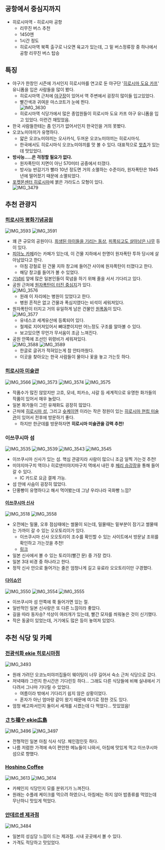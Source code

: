 ## 공항에서 중심지까지
- 히로시마역 - 히로시마 공항
  - 리무진 버스 추천
  - 1450엔
  - 1시간 정도
  - 히로시마역 북쪽 출구로 나오면 육교가 있는데, 그 밑 버스정류장 중 하나에서 공항 리무진 버스 탑승

## 특징
- 야구가 한창인 시즌에 가서인지 히로시마를 연고로 둔 야구단 '[히로시마 도요 카프](https://www.carp.co.jp/)' 유니폼을 입은 사람들을 많이 봤다.
  - 히로시마역 근처에 [야구장](https://maps.app.goo.gl/hJyhmfjKLN3uPU9J9)이 있어서 역 주변에서 굉장히 많이들 입고있었다.
  - 빨간색과 귀여운 마스코트가 눈에 띈다.  
    ![IMG_3630](https://github.com/user-attachments/assets/9184671b-c359-4794-b6a0-22dc4243e9db)
  - 히로시마역 식당가에서 많은 종업원들이 히로시마 도요 카프 야구 유니폼을 입고 있었다. 이런건 재밌었음.
- 한국 사람들한테는 좀 인기가 없어서인지 한국인을 거의 못봤다.
- 오코노미야끼가 유명하다.
  - 얇은 오코노미야끼는 오사카식, 두꺼운 오코노미야끼는 히로시마식.
  - 한국에서도 히로시마식 오코노미야끼를 맛 볼 수 있다. 대표적으로 [핫쵸](https://naver.me/GqBAZuTS)가 있는데 맛있었다.
- **방사능.....은 걱정할 필요가 없다.**
  - 원자폭탄이 지면이 아닌 570미터 공중에서 터졌다.
  - 방사능 반감기가 빨라 10년 정도면 거의 소멸하는 수준이라, 원자폭탄은 1945년에 떨어졌기 때문에 소멸되었다.
- [포켓몬센터 히로시마](https://maps.app.goo.gl/S5doCSJWJXKvViYp7)에 붉은 갸라도스 모형이 있다.  
  ![IMG_3479](https://github.com/user-attachments/assets/3ebcc00b-47fe-485f-807d-30473c6e83cb)

## 추천 관광지

### [히로시마 평화기념공원](https://maps.app.goo.gl/2FUcsa2Vr6Gc6y189)
![IMG_3593](https://github.com/user-attachments/assets/cc9fed23-f83f-44b6-b5c3-5973a259fca0)
![IMG_3591](https://github.com/user-attachments/assets/cbd3cc1f-4649-4941-a4f8-5d70d39f2930)
- 꽤 큰 규모의 공원이다. [희생된 아이들을 기리는 동상](https://maps.app.goo.gl/UfMygfkBTDcXFfzn8), [피폭되고도 살아남은 나무](https://maps.app.goo.gl/Cc7i2e6f88PJdk6BA) 등이 있다.
- [피아노 카페](https://maps.app.goo.gl/pBbJECjb8aL7jpgD8)라는 카페가 있는데, 이 건물 지하에서 한명이 원자폭탄 투하 당시에 살아남았다고 한다.
  - 아침 강철로 된 건물 지하 창고에 들어간 사이에 원자폭탄이 터졌다고 한다.
  - 해당 창고를 들어가 볼 수 있었다.
- [기념비](https://maps.app.goo.gl/Fj1eHySjR3t9eoAy6) 앞에 많은 일본인들이 묵념을 하기 위해 줄을 서서 기다리고 있다.
- 공원 근처에 [원자폭탄이 터진 중심지](https://maps.app.goo.gl/NpEtC1HxefpwsAtLA)가 있다.  
  ![IMG_3576](https://github.com/user-attachments/assets/7f84de74-8a7a-430c-8f3c-470a618ca199)
  - 원래 이 자리에는 병원이 있었다고 한다.
  - 병원 흔적은 없고 건물과 폭심지였다는 비석이 세워져있다.
- 원자폭탄이 터지고 거의 유일하게 남은 건물인 [원폭돔](https://maps.app.goo.gl/28jk7mbxzWVWtEoR8)이 있다.  
  ![IMG_3577](https://github.com/user-attachments/assets/902c05e2-2607-4ba7-a38a-5d7e807870a9)
  - 유네스코 세계유산에 등록되어 있다.
  - 철제로 지어져있어서 뼈대뿐이지만 어느정도 구조를 알아볼 수 있다.
  - 보고있으면 무언가 무서움이 조금 느껴진다.
- 공원 안쪽에 조선인 위령비가 세워져있다.  
  ![IMG_3588](https://github.com/user-attachments/assets/13731895-d16c-43cd-abd1-2de3ce17e56e)
  ![IMG_3589](https://github.com/user-attachments/assets/0f47f22e-b98a-4af2-8df8-d4cbb9ae1313)
  - 한글로 글귀가 적혀있는게 참 안타까웠다.
  - 이곳을 찾아오는 한국 사람들이 물이나 꽃을 놓고 가는듯 하다.

### [히로시마 미술관](https://maps.app.goo.gl/FKeHPFFJiSKvdj3v7)
![IMG_3566](https://github.com/user-attachments/assets/6065c33c-b375-4cd7-a264-e095ae3be277)
![IMG_3573](https://github.com/user-attachments/assets/9f52cf99-1bcc-41ba-87a2-a5887b0df81b)
![IMG_3574](https://github.com/user-attachments/assets/0c2069bc-a57f-4dc0-884b-ba80e597bd28)
![IMG_3575](https://github.com/user-attachments/assets/67a5966b-e44a-498d-b503-be8e5fdd3fb1)
- 작품수가 많진 않았지만 고흐, 모네, 피카소, 샤갈 등 세계적으로 유명한 화가들의 작품이 있어서 매우 놀랐다.
- 일본 화가들이 그린 유채화도 굉장히 많았다.
- 근처에 [히로시마 성](https://maps.app.goo.gl/x59VVZdZs8qbKVuw7), 그리고 [슛케이엔](https://maps.app.goo.gl/5fuEhDudFZy8njKN8)
이라는 작은 정원이 있는 [히로시마 현립 미술관](https://maps.app.goo.gl/V6vctLLGXCGLMESj8)이 있어서 전후에 방문하기 좋다.
  - 하지만 한군데를 방문하자면 **히로시마 미술관을 강력 추천!**

### 이쓰쿠시마 섬
![IMG_3535](https://github.com/user-attachments/assets/86d36c6f-23cc-494d-b873-90e8daa1124e)
![IMG_3539](https://github.com/user-attachments/assets/7f40e55f-a489-4710-ac85-e73d718cc3f8)
![IMG_3543](https://github.com/user-attachments/assets/c8aa87bb-52ef-454d-9356-89e2a4c388eb)
![IMG_3545](https://github.com/user-attachments/assets/ed6a1d1a-ee98-4add-adc6-26ee12bf4b7f)
- 이쓰쿠시마 신사가 있는 섬. 핵심 관광지라 사람이 많으니 조금 일찍 가는것 추천!
- 미야지마구치 역이나 히로덴미야지마구치 역에서 내린 후 [페리 승강장](https://maps.app.goo.gl/CV4iNQwiCUEPshur7)을 통해 들어갈 수 있다.
  - IC 카드로 요금 결제 가능.
- 섬 안에 사슴이 굉장히 많았다.
- 단풍빵이 유명하다고 해서 먹어봤는데 그냥 우리나라 국화빵 느낌?

#### [이쓰쿠시마 신사](https://maps.app.goo.gl/uHdEG5rxt8JUojecA)
![IMG_3518](https://github.com/user-attachments/assets/f3d1bedf-5771-49a7-a9b4-63ca719298b8)
![IMG_3558](https://github.com/user-attachments/assets/f06fbce2-465b-4a06-af41-a832e2f4be5f)
- 오전에는 밀물, 오후 점심때에는 썰물이 되는데, 밀물때는 밑부분이 잠기고 썰물때는 가까이 갈 수 있는 오오토리이가 있다.
  - 이쓰쿠시마 신사 오오토리이 조수를 확인할 수 있는 사이트에서 방문날 조위를 확인하고 가는것을 추천!
  - [링크](https://www.miyajima.or.jp/sio/sio01.php)
- 일본 신사에서 볼 수 있는 토리이(빨간 문) 중 가장 컸다.
- 일본 3대 비경 중 하나라고 한다.
- 정작 신사 안으로 들어가는 줄은 엄청나게 길고 유료라 오오토리이만 구경했다.

#### [다이쇼인](https://maps.app.goo.gl/foteypQuwNfjvDMR6)
![IMG_3550](https://github.com/user-attachments/assets/a7cab337-70d2-4d25-a5bc-1360626ed0dc)
![IMG_3554](https://github.com/user-attachments/assets/a10ca4d9-0907-4829-b995-27384ac087ed)
![IMG_3555](https://github.com/user-attachments/assets/088125c8-557e-4f75-8728-85fcb9c8be60)
- 이쓰쿠시마 섬 안쪽에 쭉 들어가면 있는 절.
- 일반적인 일본 신사랑은 또 다른 느낌이라 좋았다.
- 길을 따라 동자승? 석상이 여러개가 있는데, 빨간 모자를 씌워놓은 것이 신기했다.
- 작은 동굴이 있었는데, 거기에도 많은 등이 놓여져 있었다.

## 추천 식당 및 카페

### [전광석화 ekie 히로시마점](https://maps.app.goo.gl/GH2uq87V8FMpsvJ17)
![IMG_3493](https://github.com/user-attachments/assets/7afa3083-2e5d-4192-999e-b5c7affa3551)
- 원래 가려던 오코노미야끼집들이 웨이팅이 너무 길어서 숙소 근처 식당으로 갔다.
- 저녁때라 그런지 한시간은 기다린듯 하다... 그래도 다른 식당들에 비해 실내에서 기다려서 그나마 기다릴 수 있었다.
  - 여름이라 밖에서 기다리기 쉽지 않은 상황이었다.
  - 혼자가 아닌 엄마랑 같이 왔기 때문에 여기로 정한 것도 있다.
- 엄청 배고파서인지 둘이서 세개를 시켰는데 다 먹었다... 맛있었음!

### [さち福や ekie広島](https://maps.app.goo.gl/StG6aDQrmoyWyssQA)
![IMG_3496](https://github.com/user-attachments/assets/4092e345-50dd-4ad2-a953-ebb5bb8081e3)
![IMG_3497](https://github.com/user-attachments/assets/99ddc048-f34b-4ef8-a16e-6a43121ab93c)
- 전형적인 일본 아침 식사 식당. 체인점인듯 하다.
- 나름 저렴한 가격에 속이 편안한 메뉴들이 나와서, 아침에 맛있게 먹고 이쓰쿠시마 섬으로 향했다.

### [Hoshino Coffee](https://maps.app.goo.gl/uJrXCHp45uoovUjA9)
![IMG_3613](https://github.com/user-attachments/assets/ae5f56b9-7e2f-4a93-a910-6021630f074d)
![IMG_3614](https://github.com/user-attachments/assets/768eebe9-4ca3-47f6-804f-65d0fc7f70bd)
- 카페인지 식당인지 모를 분위기가 느껴진다.
- 원래는 수플레 케이크를 먹으려 하였으나, 아침에는 하지 않아 밥종류를 먹었는데 무난하니 맛있게 먹었다.

### [안데르센 제과점](https://maps.app.goo.gl/5qwNAMZp886vzJ3B9)
![IMG_3484](https://github.com/user-attachments/assets/b765147a-30f9-464f-8297-aa10d4449732)
- 일본의 성심당 느낌이 드는 제과점. 시내 곳곳에서 볼 수 있다.
- 가격도 적당하고 맛있었다.